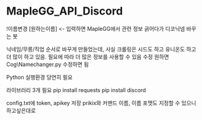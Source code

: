 # MapleGG_API_Discord
!이름변경 [원하는이름] <- 입력하면 MapleGG에서 관련 정보 긁어다가 디코닉넴 바꾸는 봇

닉네임/무릉/직업 순서로 바꾸게 만들었는데,
사실 크롤링은 시드도 하고 유니온도 하고 더 많이 하고 있음.
필요에 따라 더 많은 정보를 사용할 수 있음
수정 원하면 Cog\Namechanger.py 수정하면 됨


Python 실행환경 당연히 필요

라이브러리 3개 필요
pip install requests
pip install discord

config.txt에 token, apikey 저장
prikix와 커맨드 이름, 이름 포맷도 지정할 수 있으니 하고싶은대로
